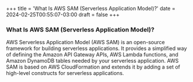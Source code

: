 +++
title = 'What Is AWS SAM (Serverless Application Model)?'
date = 2024-02-25T00:55:07-03:00
draft = false
+++


### What Is AWS SAM (Serverless Application Model)?

AWS Serverless Application Model (AWS SAM) is an open-source framework for building serverless applications. It provides a simplified way of defining the Amazon API Gateway APIs, AWS Lambda functions, and Amazon DynamoDB tables needed by your serverless application. AWS SAM is based on AWS CloudFormation and extends it by adding a set of high-level constructs for serverless applications.

